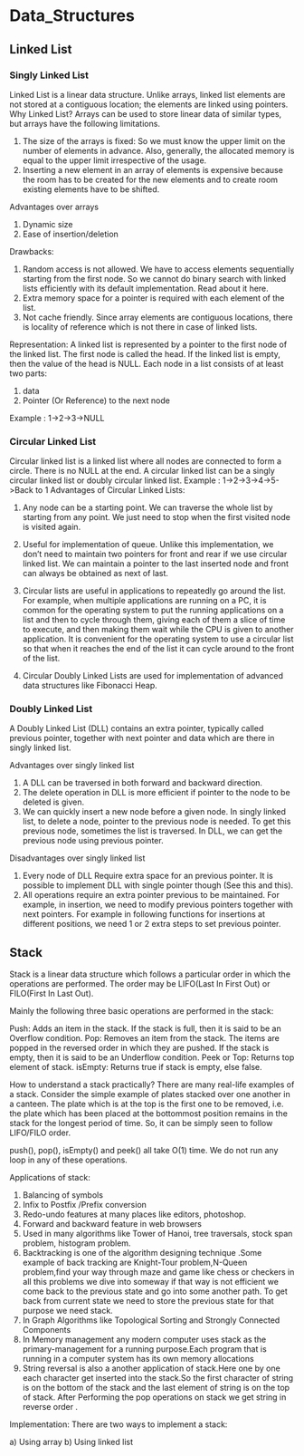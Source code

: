 # Data_Structures

## Linked List
### Singly Linked List

Linked List is a linear data structure. Unlike arrays, linked list elements are not stored at a contiguous location; the elements are linked using pointers.
Why Linked List?
Arrays can be used to store linear data of similar types, but arrays have the following limitations.
1) The size of the arrays is fixed: So we must know the upper limit on the number of elements in advance. Also, generally, the allocated memory is equal to the upper limit irrespective of the usage.
2) Inserting a new element in an array of elements is expensive because the room has to be created for the new elements and to create room existing elements have to be shifted.

Advantages over arrays
1) Dynamic size
2) Ease of insertion/deletion

Drawbacks:
1) Random access is not allowed. We have to access elements sequentially starting from the first node. So we cannot do binary search with linked lists efficiently with its default implementation. Read about it here.
2) Extra memory space for a pointer is required with each element of the list.
3) Not cache friendly. Since array elements are contiguous locations, there is locality of reference which is not there in case of linked lists.

Representation:
A linked list is represented by a pointer to the first node of the linked list. The first node is called the head. If the linked list is empty, then the value of the head is NULL.
Each node in a list consists of at least two parts:
1) data
2) Pointer (Or Reference) to the next node

Example : 
1->2->3->NULL

### Circular Linked List

Circular linked list is a linked list where all nodes are connected to form a circle. There is no NULL at the end. A circular linked list can be a singly circular linked list or doubly circular linked list.
Example : 
  1->2->3->4->5->Back to 1
Advantages of Circular Linked Lists:
1) Any node can be a starting point. We can traverse the whole list by starting from any point. We just need to stop when the first visited node is visited again.

2) Useful for implementation of queue. Unlike this implementation, we don’t need to maintain two pointers for front and rear if we use circular linked list. We can maintain a pointer to the last inserted node and front can always be obtained as next of last.

3) Circular lists are useful in applications to repeatedly go around the list. For example, when multiple applications are running on a PC, it is common for the operating system to put the running applications on a list and then to cycle through them, giving each of them a slice of time to execute, and then making them wait while the CPU is given to another application. It is convenient for the operating system to use a circular list so that when it reaches the end of the list it can cycle around to the front of the list.

4) Circular Doubly Linked Lists are used for implementation of advanced data structures like Fibonacci Heap.

### Doubly Linked List

A Doubly Linked List (DLL) contains an extra pointer, typically called previous pointer, together with next pointer and data which are there in singly linked list.

Advantages over singly linked list 
1) A DLL can be traversed in both forward and backward direction. 
2) The delete operation in DLL is more efficient if pointer to the node to be deleted is given. 
3) We can quickly insert a new node before a given node. 
In singly linked list, to delete a node, pointer to the previous node is needed. To get this previous node, sometimes the list is traversed. In DLL, we can get the previous node using previous pointer. 
 

 
Disadvantages over singly linked list 
1) Every node of DLL Require extra space for an previous pointer. It is possible to implement DLL with single pointer though (See this and this). 
2) All operations require an extra pointer previous to be maintained. For example, in insertion, we need to modify previous pointers together with next pointers. For example in following functions for insertions at different positions, we need 1 or 2 extra steps to set previous pointer.


## Stack

Stack is a linear data structure which follows a particular order in which the operations are performed. The order may be LIFO(Last In First Out) or FILO(First In Last Out).

Mainly the following three basic operations are performed in the stack:

Push: Adds an item in the stack. If the stack is full, then it is said to be an Overflow condition.
Pop: Removes an item from the stack. The items are popped in the reversed order in which they are pushed. If the stack is empty, then it is said to be an Underflow condition.
Peek or Top: Returns top element of stack.
isEmpty: Returns true if stack is empty, else false.

How to understand a stack practically? 
There are many real-life examples of a stack. Consider the simple example of plates stacked over one another in a canteen. The plate which is at the top is the first one to be removed, i.e. the plate which has been placed at the bottommost position remains in the stack for the longest period of time. So, it can be simply seen to follow LIFO/FILO order.

push(), pop(), isEmpty() and peek() all take O(1) time. We do not run any loop in any of these operations.

Applications of stack:

1. Balancing of symbols
2. Infix to Postfix /Prefix conversion
3. Redo-undo features at many places like editors, photoshop.
4. Forward and backward feature in web browsers
5. Used in many algorithms like Tower of Hanoi, tree traversals, stock span problem, histogram problem.
6. Backtracking is one of the algorithm designing technique .Some example of back tracking are Knight-Tour problem,N-Queen problem,find your way through maze and game like chess or checkers in all this problems we dive into someway if that way is not efficient we come back to the previous state and go into some another path. To get back from current state we need to store the previous state for that purpose we need stack.
7. In Graph Algorithms like Topological Sorting and Strongly Connected Components
8. In Memory management any modern  computer uses stack as the primary-management for a running purpose.Each program that is running in a computer system has its own memory allocations
9. String reversal is also a another application of stack.Here one by one each character get inserted into the stack.So the first character of string is on the bottom of the stack and the last element of string is on the top of stack. After Performing the pop operations on stack we get string in reverse order .


Implementation: 
There are two ways to implement a stack: 

a) Using array
b) Using linked list
